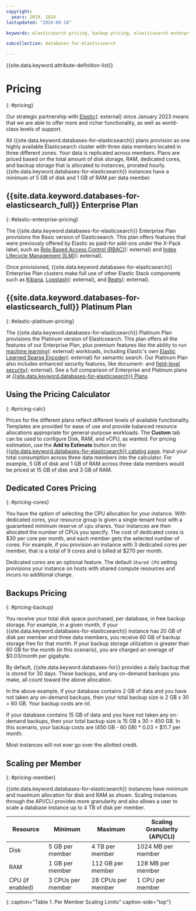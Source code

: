 ```yaml
---
copyright:
  years: 2019, 2024
lastupdated: "2024-06-18"

keywords: elasticsearch pricing, backup pricing, elasticsearch enterprise, elasticsearch standard

subcollection: databases-for-elasticsearch

---
```


{{site.data.keyword.attribute-definition-list}}

# Pricing
{: #pricing}

Our strategic partnership with [Elastic](https://www.elastic.co/about/){: external} since January 2023 means that we are able to offer more and richer functionality, as well as world-class levels of support.

All {{site.data.keyword.databases-for-elasticsearch}} plans provision as one highly available Elasticsearch cluster with three data members located in three different zones. Your data is replicated across members. Plans are priced based on the total amount of disk storage, RAM, dedicated cores, and backup storage that is allocated to instances, prorated hourly. {{site.data.keyword.databases-for-elasticsearch}} instances have a minimum of 5 GB of disk and 1 GB of RAM per data member.

## {{site.data.keyword.databases-for-elasticsearch_full}} Enterprise Plan
{: #elastic-enterprise-pricing}

The {{site.data.keyword.databases-for-elasticsearch}} Enterprise Plan provisions the Basic version of Elasticsearch. This plan offers features that were previously offered by Elastic as paid-for add-ons under the X-Pack label, such as [Role Based Access Control (RBAC)](https://www.elastic.co/guide/en/elasticsearch/reference/7.17/es-security-principles.html#security-create-appropriate-users){: external} and [Index Lifecycle Management (ILM)](https://www.elastic.co/guide/en/elasticsearch/reference/7.17/index-lifecycle-management.html){: external}.

Once provisioned, {{site.data.keyword.databases-for-elasticsearch}} Enterprise Plan clusters make full use of other Elastic Stack components such as [Kibana](/docs/databases-for-elasticsearch?topic=databases-for-elasticsearch-getting-started#kibana), [Logstash](https://www.elastic.co/logstash/){: external}, and [Beats](https://www.elastic.co/beats/){: external}.

## {{site.data.keyword.databases-for-elasticsearch_full}} Platinum Plan
{: #elastic-platinum-pricing}

The {{site.data.keyword.databases-for-elasticsearch}} Platinum Plan provisions the Platinum version of Elasticsearch. This plan offers all the features of our Enterprise Plan, plus premium features like the ability to run [machine learning](https://www.elastic.co/elasticsearch/machine-learning){: external} workloads, including Elastic's own [Elastic Learned Sparse Encoder](https://www.elastic.co/guide/en/machine-learning/current/ml-nlp-elser.html){: external} for semantic search.
Our Platinum Plan also includes enhanced security features, like document- and [field-level security](https://www.elastic.co/guide/en/elasticsearch/reference/current/field-level-security.html){: external}. See a full comparison of Enterprise and Platinum plans at [{{site.data.keyword.databases-for-elasticsearch}} Plans](https://cloud.ibm.com/docs/databases-for-elasticsearch?topic=databases-for-elasticsearch-elastic-offerings).

## Using the Pricing Calculator
{: #pricing-calc}

Prices for the different plans reflect different levels of available functionality. Templates are provided for ease of use and provide balanced resource allocations appropriate for general-purpose workloads. The **Custom** tab can be used to configure Disk, RAM, and vCPU, as wanted.
For pricing estimation, use the **Add to Estimate** button on the [{{site.data.keyword.databases-for-elasticsearch}} catalog page](https://cloud.ibm.com/catalog/databases-for-elasticsearch). Input your total consumption across three data members into the calculator. For example, 5 GB of disk and 1 GB of RAM across three data members would be priced at 15 GB of disk and 3 GB of RAM.

## Dedicated Cores Pricing
{: #pricing-cores}

You have the option of selecting the CPU allocation for your instance. With dedicated cores, your resource group is given a single-tenant host with a guaranteed minimum reserve of cpu shares. Your instances are then allocated the number of CPUs you specify. The cost of dedicated cores is $30 per core per month, and each member gets the selected number of cores. For example, if you provision an instance with 3 dedicated cores per member, that is a total of 9 cores and is billed at $270 per month. 

Dedicated cores are an optional feature. The default `Shared CPU` setting provisions your instance on hosts with shared compute resources and incurs no additional charge.

## Backups Pricing
{: #pricing-backup}

You receive your total disk space purchased, per database, in free backup storage. For example, in a given month, if your {{site.data.keyword.databases-for-elasticsearch}} instance has 20 GB of disk per member and three data members, you receive 60 GB of backup storage free for that month. If your backup storage utilization is greater than 60 GB for the month (in this scenario), you are charged an overage of $0.03/month per gigabyte. 

By default, {{site.data.keyword.databases-for}} provides a daily backup that is stored for 30 days. These backups, and any on-demand backups you make, all count toward the above allocation.

In the above example, if your database contains 2 GB of data and you have not taken any on-demand backups, then your total backup size is 2 GB x 30 = 60 GB. Your backup costs are nil.

If your database contains 15 GB of data and you have not taken any on-demand backups, then your total backup size is 15 GB x 30 = 450 GB. In this scenario, your backup costs are (450 GB - 60 GB) * 0.03 = $11.7 per month.

Most instances will not ever go over the allotted credit.

## Scaling per Member
{: #pricing-member}

{{site.data.keyword.databases-for-elasticsearch}} instances have minimum and maximum allocation for disk and RAM as shown. Scaling instances through the API/CLI provides more granularity and also allows a user to scale a database instance up to 4 TB of disk per member.

| Resource | Minimum | Maximum | Scaling Granularity (API/CLI) |
| ---------- | ----- | ----- | ------- |
| Disk | 5 GB per member | 4 TB per member | 1024 MB per member |
| RAM | 1 GB per member | 112 GB per member | 128 MB per member |
| CPU (if enabled) | 3 CPUs per member | 28 CPUs per member| 1 CPU per member |
{: caption="Table 1. Per Member Scaling Limits" caption-side="top"}
